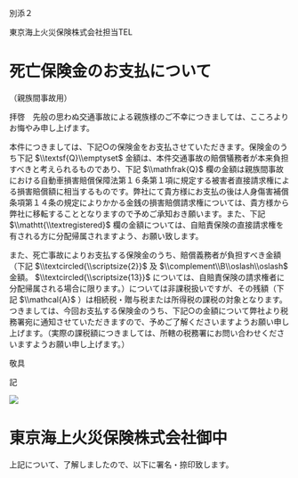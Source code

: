 別添２

東京海上火災保険株式会社担当TEL

# 死亡保険金のお支払について

（親族間事故用）

拝啓　先般の思わぬ交通事故による親族様のご不幸につきましては、こころよりお悔やみ申し上げます。

本件につきましては、下記○の保険金をお支払させていただきます。保険金のうち下記 $\\textsf{Q}\\emptyset$ 金額は、本件交通事故の賠償犠務者が本来負担すべきと考えられるものであり、下記 $\\mathfrak{Q}$ 欄の金額は親族間事故における自動車損害賠償保障法第１６条第１項に規定する被害者直接請求権による損害賠償額に相当するものです。弊社にて貴方様にお支払の後は人身傷害補償条項第１４条の規定によりかかる金銭の損害賠償請求権については、貴方様から弊社に移転することとなりますので予めご承知おき願います。また、下記 $\\mathtt{\\textregistered}$ 欄の金額については、自賠責保険の直接請求権を有される方に分配帰属されますよう、お願い致します。

また、死亡事故によりお支払する保険金のうち、賠償義務者が負担すべき金額（下記 $\\textcircled{\\scriptsize{2}}$ 及 $\\complement\\B\\oslash\\oslash$ 金額。 $\\textcircled{\\scriptsize{13}}$ については、自賠責保険の請求権者に分配帰属される場合に限ります。）については非課税扱いですが、その残額（下記 $\\mathcal{A}$ ）は相続税・贈与税または所得税の課税の対象となります。つきましては、今回お支払する保険金のうち、下記○の金額について弊社より税務署宛に通知させていただきますので、予めご了解くださいますようお願い申し上げます。（実際の課税額につきましては、所轄の税務署にお問い合わせくださいますようお願い申し上げます。）

敬具

記

![](https://www.nta.go.jp/tmp/ac9d839d-95cc-4d10-8c02-a20f0a528d79/images/f523fdb9e3550fc78c51410651df4118abaae684b14c3ceece50e41c345ec266.jpg)

# 東京海上火災保険株式会社御中

上記について、了解しましたので、以下に署名・捺印致します。